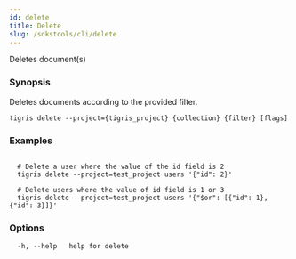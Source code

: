 ```yaml
---
id: delete
title: Delete
slug: /sdkstools/cli/delete
---
```


Deletes document(s)

### Synopsis

Deletes documents according to the provided filter.

```shell
tigris delete --project={tigris_project} {collection} {filter} [flags]
```

### Examples

```shell

  # Delete a user where the value of the id field is 2
  tigris delete --project=test_project users '{"id": 2}'

  # Delete users where the value of id field is 1 or 3
  tigris delete --project=test_project users '{"$or": [{"id": 1}, {"id": 3}]}'

```

### Options

```
  -h, --help   help for delete
```
